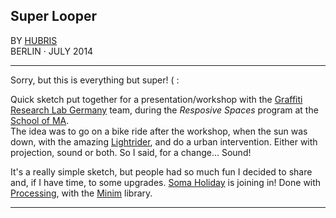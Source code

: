 ## Super Looper

BY [HUBRIS](http://cargocollective.com/hubris "See more of Hubris ->")  
BERLIN · JULY 2014 

--- 
  

Sorry, but this is everything but super! ( :  

Quick sketch put together for a presentation/workshop with the [Graffiti Research Lab Germany](http://www.graffitiresearchlab.de) team, during the *Resposive Spaces* program at the [School of MA](http://schoolofma.org).  
The idea was to go on a bike ride after the workshop, when the sun was down, with the amazing [Lightrider](http://www.graffitiresearchlab.de/light-rider/), and do a urban intervention. Either with projection, sound or both. So I said, for a change... Sound!  

It's a really simple sketch, but people had so much fun I decided to share and, if I have time, to some upgrades. [Soma Holiday](http://somaholiday.com) is joining in!
Done with [Processing](http://www.processing.org "See more of Processing ->"), with the [Minim](http://code.compartmental.net/tools/minim/) library. 


---
  
